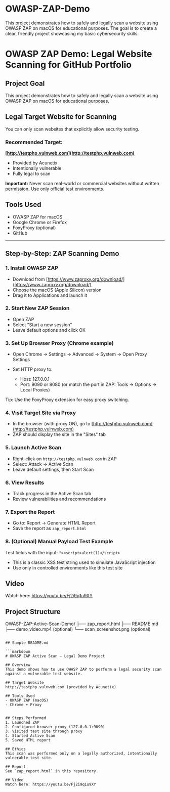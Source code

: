 # OWASP-ZAP-Demo
This project demonstrates how to safely and legally scan a website using OWASP ZAP on macOS for educational purposes. The goal is to create a clear, friendly project showcasing my basic cybersecurity skills.
# OWASP ZAP Demo: Legal Website Scanning for GitHub Portfolio

## Project Goal

This project demonstrates how to safely and legally scan a website using OWASP ZAP on macOS for educational purposes. 

## Legal Target Website for Scanning

You can only scan websites that explicitly allow security testing.

### Recommended Target:

**[http://testphp.vulnweb.com](http://testphp.vulnweb.com)**

* Provided by Acunetix
* Intentionally vulnerable
* Fully legal to scan

**Important:** Never scan real-world or commercial websites without written permission. Use only official test environments.

## Tools Used

* OWASP ZAP for macOS
* Google Chrome or Firefox
* FoxyProxy (optional)
* GitHub

---

## Step-by-Step:  ZAP Scanning Demo

### 1. Install OWASP ZAP

* Download from [https://www.zaproxy.org/download/](https://www.zaproxy.org/download/)
* Choose the macOS (Apple Silicon) version
* Drag it to Applications and launch it

### 2. Start New ZAP Session

* Open ZAP
* Select "Start a new session"
* Leave default options and click OK

### 3. Set Up Browser Proxy (Chrome example)

* Open Chrome → Settings → Advanced → System → Open Proxy Settings
* Set HTTP proxy to:

  * Host: 127.0.0.1
  * Port: 9090 or 8080 (or match the port in ZAP: Tools → Options → Local Proxies)

Tip: Use the FoxyProxy extension for easy proxy switching.

### 4. Visit Target Site via Proxy

* In the browser (with proxy ON), go to [http://testphp.vulnweb.com](http://testphp.vulnweb.com)
* ZAP should display the site in the "Sites" tab

### 5. Launch Active Scan

* Right-click on `http://testphp.vulnweb.com` in ZAP
* Select: Attack → Active Scan
* Leave default settings, then Start Scan

### 6. View Results

* Track progress in the Active Scan tab
* Review vulnerabilities and recommendations

### 7. Export the Report

* Go to: Report → Generate HTML Report
* Save the report as `zap_report.html`

### 8. (Optional) Manual Payload Test Example

Test fields with the input: `"><script>alert(1)</script>`

* This is a classic XSS test string used to simulate JavaScript injection
* Use only in controlled environments like this test site

## Video 
Watch here: https://youtu.be/Fj2i9q1u9XY


## Project Structure

OWASP-ZAP-Active-Scan-Demo/
├── zap_report.html
├── README.md
├── demo_video.mp4 (optional)
└── scan_screenshot.png (optional)
```

## Sample README.md 

```markdown
# OWASP ZAP Active Scan – Legal Demo Project

## Overview
This demo shows how to use OWASP ZAP to perform a legal security scan against a vulnerable test website.

## Target Website
http://testphp.vulnweb.com (provided by Acunetix)

## Tools Used
- OWASP ZAP (macOS)
- Chrome + Proxy


## Steps Performed
1. Launched ZAP
2. Configured browser proxy (127.0.0.1:9090)
3. Visited test site through proxy
4. Started Active Scan
5. Saved HTML report

## Ethics
This scan was performed only on a legally authorized, intentionally vulnerable test site.

## Report
See `zap_report.html` in this repository.

## Video 
Watch here: https://youtu.be/Fj2i9q1u9XY




